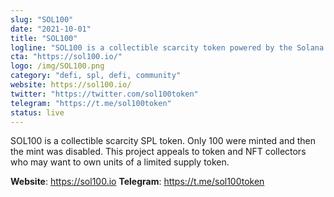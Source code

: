 ```yaml
---
slug: "SOL100"
date: "2021-10-01"
title: "SOL100"
logline: "SOL100 is a collectible scarcity token powered by the Solana blockchain."
cta: "https://sol100.io/"
logo: /img/SOL100.png
category: "defi, spl, defi, community"
website: https://sol100.io/
twitter: "https://twitter.com/sol100token"
telegram: "https://t.me/sol100token"
status: live
---
```


SOL100 is a collectible scarcity SPL token. Only 100 were minted and then the mint was disabled. This project appeals to token and NFT collectors who may want to own units of a limited supply token.

<b>Website</b>: https://sol100.io
<b>Telegram</b>: https://t.me/sol100token